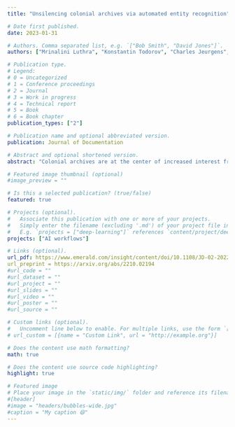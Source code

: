 ```yaml
---
title: "Unsilencing colonial archives via automated entity recognition"

# Date first published.
date: 2023-01-31

# Authors. Comma separated list, e.g. `["Bob Smith", "David Jones"]`.
authors: ["Mrinalini Luthra", "Konstantin Todorov", "Charles Jeurgens", "Giovanni Colavizza"]

# Publication type.
# Legend:
# 0 = Uncategorized
# 1 = Conference proceedings
# 2 = Journal
# 3 = Work in progress
# 4 = Technical report
# 5 = Book
# 6 = Book chapter
publication_types: ["2"]

# Publication name and optional abbreviated version.
publication: Journal of Documentation

# Abstract and optional shortened version.
abstract: "Colonial archives are at the center of increased interest from a variety of perspectives, as they contain traces of historically marginalized people. Unfortunately, like most archives, they remain difficult to access due to significant persisting barriers. We focus here on one of them: the biases to be found in historical findings aids, such as indexes of person names, which remain in use to this day. In colonial archives, indexes can perpetuate silences by omitting to include mentions of historically marginalized persons. In order to overcome such limitations and pluralize the scope of existing finding aids, we propose using automated entity recognition. To this end, we contribute a fit-for-purpose annotation typology and apply it on the colonial archive of the Dutch East India Company (VOC). We release a corpus of nearly 70,000 annotations as a shared task, for which we provide baselines using state-of-the-art neural network models. Our work intends to stimulate further contributions in the direction of broadening access to (colonial) archives, integrating automation as a possible means to this end."

# Featured image thumbnail (optional)
#image_preview = ""

# Is this a selected publication? (true/false)
featured: true

# Projects (optional).
#   Associate this publication with one or more of your projects.
#   Simply enter the filename (excluding '.md') of your project file in `content/project/`.
#   E.g. `projects = ["deep-learning"]` references `content/project/deep-learning.md`.
projects: ["AI workflows"]

# Links (optional).
url_pdf: https://www.emerald.com/insight/content/doi/10.1108/JD-02-2022-0038/full/html
url_preprint = https://arxiv.org/abs/2210.02194
#url_code = ""
#url_dataset = ""
#url_project = ""
#url_slides = ""
#url_video = ""
#url_poster = ""
#url_source = ""

# Custom links (optional).
#   Uncomment line below to enable. For multiple links, use the form `[{...}, {...}, {...}]`.
# url_custom = [{name = "Custom Link", url = "http://example.org"}]

# Does the content use math formatting?
math: true

# Does the content use source code highlighting?
highlight: true

# Featured image
# Place your image in the `static/img/` folder and reference its filename below, e.g. `image = "example.jpg"`.
#[header]
#image = "headers/bubbles-wide.jpg"
#caption = "My caption 😄"
---
```

